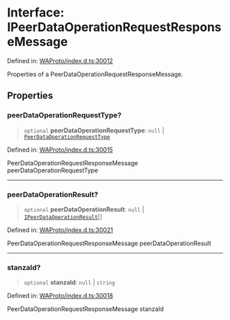 # Interface: IPeerDataOperationRequestResponseMessage

Defined in: [WAProto/index.d.ts:30012](https://github.com/Fokusdotid/bail/blob/8a30cf93a8ac726f06d1ad6578695812a8253e53/WAProto/index.d.ts#L30012)

Properties of a PeerDataOperationRequestResponseMessage.

## Properties

### peerDataOperationRequestType?

> `optional` **peerDataOperationRequestType**: `null` \| [`PeerDataOperationRequestType`](../enumerations/PeerDataOperationRequestType.md)

Defined in: [WAProto/index.d.ts:30015](https://github.com/Fokusdotid/bail/blob/8a30cf93a8ac726f06d1ad6578695812a8253e53/WAProto/index.d.ts#L30015)

PeerDataOperationRequestResponseMessage peerDataOperationRequestType

***

### peerDataOperationResult?

> `optional` **peerDataOperationResult**: `null` \| [`IPeerDataOperationResult`](../namespaces/PeerDataOperationRequestResponseMessage/interfaces/IPeerDataOperationResult.md)[]

Defined in: [WAProto/index.d.ts:30021](https://github.com/Fokusdotid/bail/blob/8a30cf93a8ac726f06d1ad6578695812a8253e53/WAProto/index.d.ts#L30021)

PeerDataOperationRequestResponseMessage peerDataOperationResult

***

### stanzaId?

> `optional` **stanzaId**: `null` \| `string`

Defined in: [WAProto/index.d.ts:30018](https://github.com/Fokusdotid/bail/blob/8a30cf93a8ac726f06d1ad6578695812a8253e53/WAProto/index.d.ts#L30018)

PeerDataOperationRequestResponseMessage stanzaId

